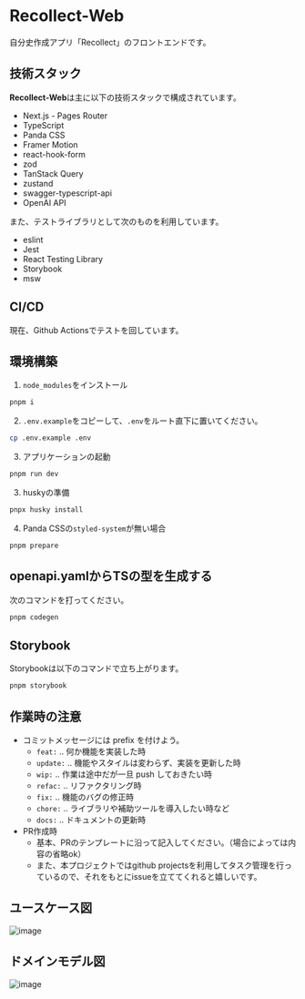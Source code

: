 # Recollect-Web

自分史作成アプリ「Recollect」のフロントエンドです。

## 技術スタック

**Recollect-Web**は主に以下の技術スタックで構成されています。

- Next.js - Pages Router
- TypeScript
- Panda CSS
- Framer Motion
- react-hook-form
- zod
- TanStack Query
- zustand
- swagger-typescript-api
- OpenAI API

また、テストライブラリとして次のものを利用しています。

- eslint
- Jest
- React Testing Library
- Storybook
- msw

## CI/CD

現在、Github Actionsでテストを回しています。

## 環境構築

1. `node_modules`をインストール

```sh
pnpm i
```

2. `.env.example`をコピーして、`.env`をルート直下に置いてください。

```sh
cp .env.example .env
```

3. アプリケーションの起動

```sh
pnpm run dev
```

3. huskyの準備

```sh
pnpx husky install
```

4. Panda CSSの`styled-system`が無い場合

```sh
pnpm prepare
```

## openapi.yamlからTSの型を生成する

次のコマンドを打ってください。

```sh
pnpm codegen
```

## Storybook

Storybookは以下のコマンドで立ち上がります。

```sh
pnpm storybook
```

## 作業時の注意

- コミットメッセージには prefix を付けよう。
  - `feat:` .. 何か機能を実装した時
  - `update:` .. 機能やスタイルは変わらず、実装を更新した時
  - `wip:` .. 作業は途中だが一旦 push しておきたい時
  - `refac:` .. リファクタリング時
  - `fix:` .. 機能のバグの修正時
  - `chore:` .. ライブラリや補助ツールを導入したい時など
  - `docs:` .. ドキュメントの更新時
- PR作成時
  - 基本、PRのテンプレートに沿って記入してください。（場合によっては内容の省略ok）
  - また、本プロジェクトではgithub projectsを利用してタスク管理を行っているので、それをもとにissueを立ててくれると嬉しいです。

## ユースケース図

![image](https://github.com/Seiya-Tagami/Recollect-Web/assets/125894090/9f1815e8-0c8b-46cd-8b2b-8d5992109832)

## ドメインモデル図

![image](https://github.com/Seiya-Tagami/Recollect-Web/assets/125894090/c94d009a-f24e-437e-8b39-14e70ac19691)
